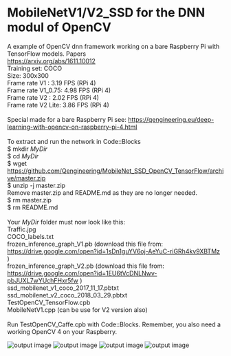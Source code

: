 # MobileNetV1/V2_SSD for the DNN modul of OpenCV
A example of OpenCV dnn framework working on a bare Raspberry Pi with TensorFlow models.
Papers <br/>
https://arxiv.org/abs/1611.10012 <br/>
Training set: COCO <br/>
Size: 300x300 <br/>
Frame rate V1     : 3.19 FPS (RPi 4) <br/>
Frame rate V1_0.75: 4.98 FPS (RPi 4) <br/>
Frame rate V2     : 2.02 FPS (RPi 4) <br/>
Frame rate V2 Lite: 3.86 FPS (RPi 4) <br/>
<br/>
Special made for a bare Raspberry Pi see: https://qengineering.eu/deep-learning-with-opencv-on-raspberry-pi-4.html <br/>
<br/>
To extract and run the network in Code::Blocks <br/>
$ mkdir *MyDir* <br/>
$ cd *MyDir* <br/>
$ wget https://github.com/Qengineering/MobileNet_SSD_OpenCV_TensorFlow/archive/master.zip <br/>
$ unzip -j master.zip <br/>
Remove master.zip and README.md as they are no longer needed. <br/> 
$ rm master.zip <br/>
$ rm README.md <br/> <br/>
Your *MyDir* folder must now look like this: <br/> 
Traffic.jpg <br/>
COCO_labels.txt <br/>
frozen_inference_graph_V1.pb (download this file from: https://drive.google.com/open?id=1sDn1guYV6oj-AeYuC-riGRh4kv9XBTMz )<br/>
frozen_inference_graph_V2.pb (download this file from: https://drive.google.com/open?id=1EU6tVcDNLNwv-pbJUXL7wYUchFHxr5fw )<br/>
ssd_mobilenet_v1_coco_2017_11_17.pbtxt <br/>
ssd_mobilenet_v2_coco_2018_03_29.pbtxt <br/>
TestOpenCV_TensorFlow.cpb <br/>
MobileNetV1.cpp (can be use for V2 version also)<br/>
 <br/>
Run TestOpenCV_Caffe.cpb with Code::Blocks. Remember, you also need a working OpenCV 4 on your Raspberry. <br/>

![output image]( https://qengineering.eu/images/V1_FPS.png )
![output image]( https://qengineering.eu/images/V1_075_FPS.png )
![output image]( https://qengineering.eu/images/V2_FPS.png )
![output image]( https://qengineering.eu/images/V2_Lite_FPS.png )

